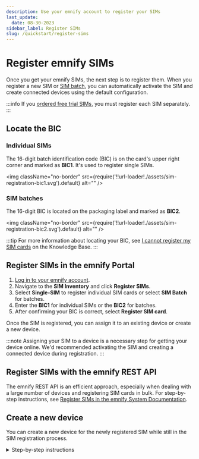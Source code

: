 ```yaml
---
description: Use your emnify account to register your SIMs
last_update: 
  date: 08-30-2023
sidebar_label: Register SIMs
slug: /quickstart/register-sims
---
```


# Register emnify SIMs

Once you get your emnify SIMs, the next step is to register them.
When you register a new SIM or [SIM batch](/glossary#sim-batch), you can automatically activate the SIM and create connected devices using the default configuration.

:::info
If you [ordered free trial SIMs](/quickstart#order-free-trial-sims), you must register each SIM separately.
:::

## Locate the BIC

### Individual SIMs

The 16-digit batch identification code (BIC) is on the card's upper right corner and marked as **BIC1**.
It's used to register single SIMs.

<img
  className="no-border"
  src={require('!!url-loader!./assets/sim-registration-bic1.svg').default}
  alt=""
/>

### SIM batches

The 16-digit BIC is located on the packaging label and marked as **BIC2**.

<img
  className="no-border"
  src={require('!!url-loader!./assets/sim-registration-bic2.svg').default}
  alt=""
/>

:::tip
For more information about locating your BIC, see [I cannot register my SIM cards](https://support.emnify.com/hc/en-us/articles/360019254640-I-cannot-register-my-SIM-cards-The-BIC-code-is-invalid-or-I-do-not-have-a-BIC-code) on the Knowledge Base.
:::

## Register SIMs in the emnify Portal

1. [Log in to your emnify account](https://portal.emnify.com/sign).  
1. Navigate to the **SIM Inventory** and click **Register SIMs**.
1. Select **Single-SIM** to register individual SIM cards or select **SIM Batch** for batches.
1. Enter the **BIC1** for individual SIMs or the **BIC2** for batches.
1. After confirming your BIC is correct, select **Register SIM card**.

Once the SIM is registered, you can assign it to an existing device or create a new device.

:::note
Assigning your SIM to a device is a necessary step for getting your device online.
We'd recommended activating the SIM and creating a connected device during registration.
:::

## Register SIMs with the emnify REST API

The emnify REST API is an efficient approach, especially when dealing with a large number of devices and registering SIM cards in bulk.
For step-by-step instructions, see [Register SIMs in the emnify System Documentation](https://cdn.emnify.net/api/doc/register-sims.html).

## Create a new device

You can create a new device for the newly registered SIM while still in the SIM registration process.

<!-- markdownlint-disable MD029 -->
<details className="custom-details-example">
  <summary>Step-by-step instructions</summary>

  1. After your SIM is registered, select **Create device**.
  2. In **Create a new device**, replace **Add Device name** with an appropriate name for the new device and assign a **Service policy** and **Coverage policy**.
  3. Inspect your choices for device name and tags, then select **Create device**.
  4. If you plan on using your device right away, select **Activate**. 
  Otherwise, select **Leave disabled**.

  :::caution
  A monthly cost is charged for each connected device.
  :::

  5. Once created, your device should be ready to go online if it's [configured with the correct APN](/apn-configuration) and data roaming is enabled.

</details>
